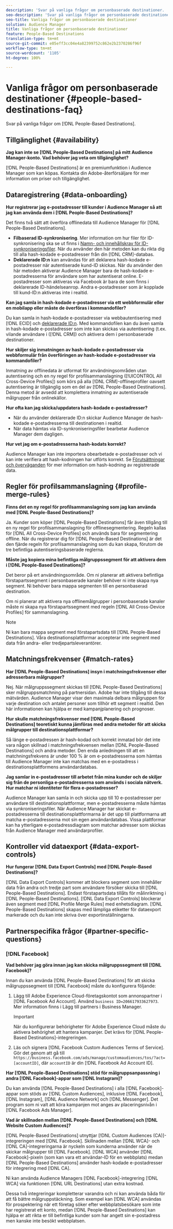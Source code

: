 ```yaml
---
description: 'Svar på vanliga frågor om personbaserade destinationer.  '
seo-description: 'Svar på vanliga frågor om personbaserade destinationer.  '
seo-title: Vanliga frågor om personbaserade destinationer
solution: Audience Manager
title: Vanliga frågor om personbaserade destinationer
feature: People-Based Destinations
translation-type: tm+mt
source-git-commit: e05eff3cc04e4a82399752c862e2b2370286f96f
workflow-type: tm+mt
source-wordcount: '1105'
ht-degree: 100%

---
```



# Vanliga frågor om personbaserade destinationer {#people-based-destinations-faq}

Svar på vanliga frågor om [!DNL People-Based Destinations].

## Tillgänglighet {#availability}

**Jag kan inte se [!DNL People-Based Destinations] på mitt Audience Manager-konto. Vad behöver jag veta om tillgänglighet?**

[!DNL People-Based Destinations] är en premiumfunktion i Audience Manager som kan köpas. Kontakta din Adobe-återförsäljare för mer information om priser och tillgänglighet.

## Dataregistrering {#data-onboarding}

**Hur registrerar jag e-postadresser till kunder i Audience Manager så att jag kan använda dem i [!DNL People-Based Destinations]?**

Det finns två sätt att överföra offlinedata till Audience Manager för [!DNL People-Based Destinations].

* **Filbaserad ID-synkronisering**. Mer information om hur filer för ID-synkronisering ska se ut finns i [Namn- och innehållskrav för ID-synkroniseringsfiler](../integration/sending-audience-data/batch-data-transfer-explained/id-sync-file-based.md). När du använder den här metoden kan du rikta dig till alla hash-kodade e-postadresser från din [!DNL CRM]-databas.
* **Deklarerade ID:n** kan användas för att deklarera hash-kodade e-postadresser när autentiserade kund-ID skickas. När du använder den här metoden aktiverar Audience Manager bara de hash-kodade e-postadresserna för användare som har autentiserat online. E-postadresser som aktiveras via Facebook är bara de som finns i deklarerade ID-händelseanrop. Andra e-postadresser som är kopplade till kund-ID:n aktiveras inte i realtid.

**Kan jag samla in hash-kodade e-postadresser via ett webbformulär eller en mobilapp eller måste de överföras i kommandofiler?**

Du kan samla in hash-kodade e-postadresser via webbautentisering med [!DNL ECID] och [deklarerade ID:n](../features/declared-ids.md). Med kommandofilen kan du även samla in hash-kodade e-postadresser som inte kan skickas via autentisering (t.ex. vilande användare i ([!DNL CRM]) och aktivera dem i personbaserade destinationer.

**Hur skiljer sig inmatningen av hash-kodade e-postadresser via webbformulär från överföringen av hash-kodade e-postadresser via kommandofiler?**

Inmatning av offlinedata är utformat för användningsområden utan autentisering och en ny regel för profilsammanslagning ([!UICONTROL All Cross-Device Profiles]) som körs på alla [!DNL CRM]-offlineprofiler oavsett autentisering är tillgänglig som en del av [!DNL People-Based Destinations]. Denna metod är avsedd att komplettera inmatning av autentiserade målgrupper från onlinekällor.

**Hur ofta kan jag skicka/uppdatera hash-kodade e-postadresser?**

* När du använder deklarerade ID:n skickar Audience Manager de hash-kodade e-postadresserna till destinationen i realtid.
* När data hämtas via ID-synkroniseringsfiler bearbetar Audience Manager dem dagligen.

**Hur vet jag om e-postadresserna hash-kodats korrekt?**

Audience Manager kan inte importera obearbetade e-postadresser och vi kan inte verifiera att hash-kodningen har utförts korrekt. Se [Förutsättningar och överväganden](../features/destinations/people-based-destinations-prerequisites.md) för mer information om hash-kodning av registrerade data.

## Regler för profilsammanslagning {#profile-merge-rules}

**Finns det en ny regel för profilsammanslagning som jag kan använda med [!DNL People-Based Destinations]?**

Ja. Kunder som köper [!DNL People-Based Destinations] får även tillgång till en ny regel för profilsammanslagning för offlinesegmentering. Regeln kallas för [!DNL All Cross-Device Profiles] och används bara för segmentering offline. När du registrerar dig för [!DNL People-Based Destinations] är det den fjärde regeln för profilsammanslagning som du kan skapa, förutom de tre befintliga autentiseringsbaserade reglerna.

**Måste jag kopiera mina befintliga målgruppssegment för att aktivera dem i [!DNL People-Based Destinations]?**

Det beror på ert användningsområde. Om ni planerar att aktivera befintliga förstapartssegment i personbaserade kanaler behöver ni inte skapa nya segment. Ni behöver bara mappa segmenten till en personbaserad destination.

Om ni planerar att aktivera nya offlinemålgrupper i personbaserade kanaler måste ni skapa nya förstapartssegment med regeln [!DNL All Cross-Device Profiles] för sammanslagning.
>[!NOTE]
>
> Ni kan bara mappa segment med förstapartsdata till [!DNL People-Based Destinations]. Våra destinationsplattformar accepterar inte segment med data från andra- eller tredjepartsleverantörer.

## Matchningsfrekvenser {#match-rates}

**Har [!DNL People-Based Destinations] insyn i matchningsfrekvenser eller adresserbara målgrupper?**

Nej. När målgruppssegment skickas till [!DNL People-Based Destinations] sker målgruppsmatchning på partnersidan. Adobe har inte tillgång till dessa mätvärden. Audience Manager visar den maximala delbara målgruppen för varje destination och antalet personer som tillhör ett segment i realtid. Den här informationen kan hjälpa er med kampanjplanering och prognoser.

**Hur skulle matchningsfrekvenser med [!DNL People-Based Destinations] teoretiskt kunna jämföras med andra metoder för att skicka målgrupper till destinationsplattformar?**

Så länge e-postadressen är hash-kodad och korrekt inmatad bör det inte vara någon skillnad i matchningsfrekvensen mellan [!DNL People-Based Destinations] och andra metoder. Den enda anledningen till att en matchningsfrekvens är under 100 % är om e-postadresserna som hämtas till Audience Manager inte kan matchas med en e-postadress i destinationsplattformens användardatabas.

**Jag samlar in e-postadresser till arbetet från mina kunder och de skiljer sig från de personliga e-postadresserna som används i sociala nätverk. Hur matchar ni identiteter för flera e-postadresser?**

Audience Manager kan samla in och skicka upp till 10 e-postadresser per användare till destinationsplattformar, men e-postadresserna måste hämtas via synkroniseringsfiler. När Audience Manager har skickat e-postadresserna till destinationsplattformarna är det upp till plattformarna att matcha e-postadresserna mot sin egen användardatabas. Vissa plattformar kan ha ytterligare e-postadressdiagram som matchar adresser som skickas från Audience Manager med användarprofiler.

## Kontroller vid dataexport {#data-export-controls}

**Hur fungerar [!DNL Data Export Controls] med [!DNL People-Based Destinations]?**

[!DNL Data Export Controls] kommer att blockera segment som innehåller data från andra och tredje part som användare försöker skicka till [!DNL People-Based Destinations]. Endast förstapartsdata tillåts för målinriktning i [!DNL People-Based Destinations]. [!DNL Data Export Controls] blockerar även segment med [!DNL Profile Merge Rules] med enhetsdiagram. [!DNL People-Based Destinations] skapas med lämpliga etiketter för dataexport markerade och du kan inte skriva över exportinställningarna.

## Partnerspecifika frågor {#partner-specific-questions}

### [!DNL Facebook]

**Vad behöver jag göra innan jag kan skicka målgruppssegment till [!DNL Facebook]?**

Innan du kan använda [!DNL People-Based Destinations] för att skicka målgruppssegment till [!DNL Facebook] måste du konfigurera följande:

1. Lägg till Adobe Experience Cloud-företagskontot som annonspartner i [!DNL Facebook Ad Account]. Använd `business ID=206617933627973`. Mer information finns i Lägg till partners i Business Manager.

   >[!IMPORTANT]
   >
   > När du konfigurerar behörigheter för Adobe Experience Cloud måste du aktivera behörighet att hantera kampanjer. Det krävs för [!DNL People-Based Destinations]-integreringen.

1. Läs och signera [!DNL Facebook Custom Audiences Terms of Service]. Gör det genom att gå till `https://business.facebook.com/ads/manage/customaudiences/tos/?act=[accountID]`, där `accountID` är din [!DNL Facebook Ad Account ID].

**Har [!DNL People-Based Destinations] stöd för målgruppsanpassning i andra [!DNL Facebook]-appar som [!DNL Instagram]?**

Du kan använda [!DNL People-Based Destinations] i alla [!DNL Facebook]-appar som stöds av [!DNL Custom Audiences], inklusive [!DNL Facebook], [!DNL Instagram], [!DNL Audience Network] och [!DNL Messenger]. Det program som ni valt att köra kampanjen mot anges av placeringsnivån i [!DNL Facebook Ads Manager].

**Vad är skillnaden mellan [!DNL People-Based Destinations] och [!DNL Website Custom Audiences]?**

[!DNL People-Based Destinations] utnyttjar [!DNL Custom Audiences (CA)]-integreringen med [!DNL Facebook]. Skillnaden mellan [!DNL WCA]- och [!DNL CA]-integreringarna är nyckeln som kunderna använder när de skickar målgrupper till [!DNL Facebook]. [!DNL WCA] använder [!DNL Facebook]-pixeln (som kan vara ett användar-ID för en webbplats) medan [!DNL People-Based Destinations] använder hash-kodade e-postadresser för integrering med [!DNL CA].

Ni kan använda Audience Managers [!DNL Facebook]-integrering [!DNL WCA] via funktionen [!DNL URL Destinations] utan extra kostnad.

Dessa två integreringar kompletterar varandra och ni kan använda båda för att få bättre målgruppstäckning. Som exempel kan [!DNL WCA] användas för prospektering när ett företag söker efter webbplatsbesökare som inte har registrerat ett konto, medan [!DNL People-Based Destinations] kan hjälpa er att rikta er till befintliga kunder som har angett sin e-postadress men kanske inte besökt webbplatsen.
